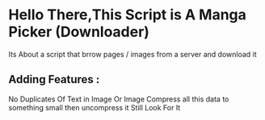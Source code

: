 # Hello There,This Script is A Manga Picker (Downloader)
Its About a script that brrow pages / images from a server and download it 
## Adding Features :
  No Duplicates Of Text  in Image Or Image
  Compress all this data to something small then uncompress it
  Still Look For It
  
